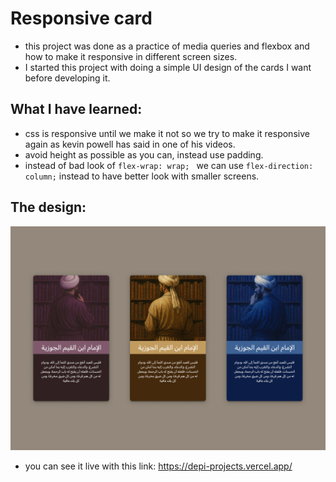 # Responsive card

- this project was done as a practice of media queries and flexbox and how to make it responsive in different screen sizes.
- I started this project with doing a simple UI design of the cards I want before developing it.

## What I have learned:
- css is responsive until we make it not so we try to make it responsive again as kevin powell has said in one of his videos.
- avoid height as possible as you can, instead use padding.
- instead of bad look of `flex-wrap: wrap; ` we can use `flex-direction: column;` instead to have better look with smaller screens.

## The design:
 ![UI-design](./UI/responsive.png)

- you can see it live with this link: https://depi-projects.vercel.app/
